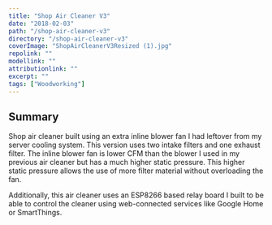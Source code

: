 ```yaml
---
title: "Shop Air Cleaner V3"
date: "2018-02-03"
path: "/shop-air-cleaner-v3"
directory: "/shop-air-cleaner-v3"
coverImage: "ShopAirCleanerV3Resized (1).jpg"
repolink: ""
modellink: ""
attributionlink: ""
excerpt: ""
tags: ["Woodworking"]
---
```


## Summary

Shop air cleaner built using an extra inline blower fan I had leftover from my server cooling system. This version uses two intake filters and one exhaust filter. The inline blower fan is lower CFM than the blower I used in my previous air cleaner but has a much higher static pressure. This higher static pressure allows the use of more filter material without overloading the fan.

Additionally, this air cleaner uses an ESP8266 based relay board I built to be able to control the cleaner using web-connected services like Google Home or SmartThings.